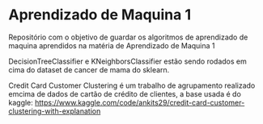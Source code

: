 # Aprendizado de Maquina 1

Repositório com o objetivo de guardar os algoritmos de aprendizado de maquina aprendidos na matéria de Aprendizado de Maquina 1

DecisionTreeClassifier e KNeighborsClassifier estão sendo rodados em cima do dataset de cancer de mama do sklearn.

Credit Card Customer Clustering é um trabalho de agrupamento realizado emcima de dados de cartão de crédito de clientes, a base usada é do kaggle:  https://www.kaggle.com/code/ankits29/credit-card-customer-clustering-with-explanation
